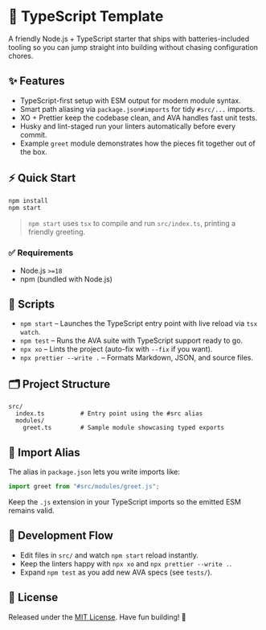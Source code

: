 # 🚀 TypeScript Template

A friendly Node.js + TypeScript starter that ships with batteries-included tooling so you can jump straight into building without chasing configuration chores.

## ✨ Features

- TypeScript-first setup with ESM output for modern module syntax.
- Smart path aliasing via `package.json#imports` for tidy `#src/...` imports.
- XO + Prettier keep the codebase clean, and AVA handles fast unit tests.
- Husky and lint-staged run your linters automatically before every commit.
- Example `greet` module demonstrates how the pieces fit together out of the box.

## ⚡ Quick Start

```bash
npm install
npm start
```

> `npm start` uses `tsx` to compile and run `src/index.ts`, printing a friendly greeting.

### ✅ Requirements

- Node.js `>=18`
- npm (bundled with Node.js)

## 📜 Scripts

- `npm start` – Launches the TypeScript entry point with live reload via `tsx watch`.
- `npm test` – Runs the AVA suite with TypeScript support ready to go.
- `npx xo` – Lints the project (auto-fix with `--fix` if you want).
- `npx prettier --write .` – Formats Markdown, JSON, and source files.

## 🗂️ Project Structure

```
src/
  index.ts          # Entry point using the #src alias
  modules/
    greet.ts        # Sample module showcasing typed exports
```

## 🧭 Import Alias

The alias in `package.json` lets you write imports like:

```ts
import greet from "#src/modules/greet.js";
```

Keep the `.js` extension in your TypeScript imports so the emitted ESM remains valid.

## 🔁 Development Flow

- Edit files in `src/` and watch `npm start` reload instantly.
- Keep the linters happy with `npx xo` and `npx prettier --write .`.
- Expand `npm test` as you add new AVA specs (see `tests/`).

## 📄 License

Released under the [MIT License](LICENSE). Have fun building! 🎉
